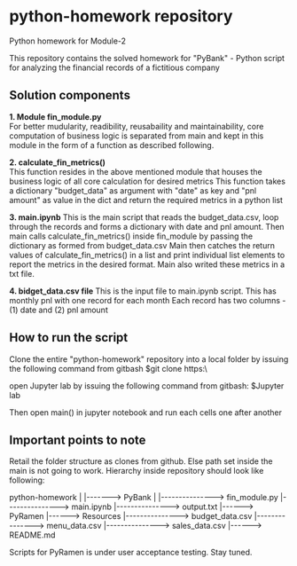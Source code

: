 # python-homework repository
Python homework for Module-2

This repository contains the solved homework for "PyBank" - Python script for analyzing the financial records of a fictitious company 

## Solution components
**1. Module fin_module.py** <br>
For better mudularity, readibility, reusabaility and maintainability, core computation of business logic is separated from main and kept in this module in the form of a function as described following.

**2. calculate_fin_metrics()** <br>
This function resides in the above mentioned module that houses the business logic of all core calculation for desired metrics
This function takes a dictionary "budget_data" as argument with "date" as key and "pnl amount" as value in the dict and 
return the required metrics in a python list

**3. main.ipynb**
This is the main script that reads the budget_data.csv, loop through the records and forms a dictionary with date and pnl amount. 
Then main calls calculate_fin_metrics() inside fin_module by passing the dictionary as formed from budget_data.csv
Main then catches the return values of calculate_fin_metrics() in a list and print individual list elements to report the metrics in the desired format.
Main also writed these metrics in a txt file.

**4. bidget_data.csv file**
This is the input file to main.ipynb script. 
This has monthly pnl with one record for each month
Each record has two columns - (1) date and  (2) pnl amount

## How to run the script
Clone the entire "python-homework" repository into a local folder by issuing the following command from gitbash
$git clone https:\\

open Jupyter lab by issuing the following command from gitbash:
$Jupyter lab

Then open main() in jupyter notebook and run each cells one after another

## Important points to note
Retail the folder structure as clones from github. Else path set inside the main is not going to work. 
Hierarchy inside repository should look like following:

python-homework
     |
     |-------> PyBank
        |
        |---------------> fin_module.py
        |---------------> main.ipynb
        |---------------> output.txt
     |------> PyRamen
     |------> Resources
        |---------------> budget_data.csv
        |---------------> menu_data.csv
        |---------------> sales_data.csv
     |------> README.md

Scripts for PyRamen is under user acceptance testing. Stay tuned. 



